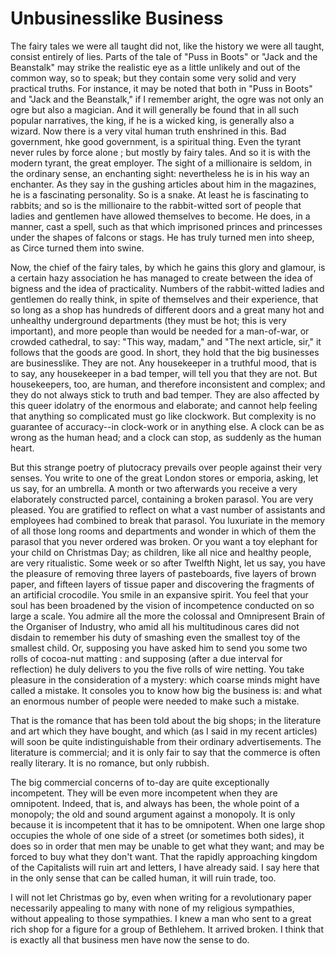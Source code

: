 # Unbusinesslike Business

The fairy tales we were all taught did not, like the history we were all taught, consist entirely of lies. Parts of the tale of "Puss in Boots" or "Jack and the Beanstalk" may strike the realistic eye as a little unlikely and out of the common way, so to speak; but they contain some very solid and very practical truths. For instance, it may be noted that both in "Puss in Boots" and "Jack and the Beanstalk," if I remember aright, the ogre was not only an ogre but also a magician. And it will generally be found that in all such popular narratives, the king, if he is a wicked king, is generally also a wizard. Now there is a very vital human truth enshrined in this. Bad government, hke good government, is a spiritual thing. Even the tyrant never rules by force alone ; but mostly by fairy tales. And so it is with the modern tyrant, the great employer. The sight of a millionaire is seldom, in the ordinary sense, an enchanting sight: nevertheless he is in his way an enchanter. As they say in the gushing articles about him in the magazines, he is a fascinating personality. So is a snake. At least he is fascinating to rabbits; and so is the millionaire to the rabbit-witted sort of people that ladies and gentlemen have allowed themselves to become. He does, in a manner, cast a spell, such as that which imprisoned princes and princesses under the shapes of falcons or stags. He has truly turned men into sheep, as Circe turned them into swine.

Now, the chief of the fairy tales, by which he gains this glory and glamour, is a certain hazy association he has managed to create between the idea of bigness and the idea of practicality. Numbers of the rabbit-witted ladies and gentlemen do really think, in spite of themselves and their experience, that so long as a shop has hundreds of different doors and a great many hot and unhealthy underground departments (they must be hot; this is very important), and more people than would be needed for a man-of-war, or crowded cathedral, to say: "This way, madam," and "The next article, sir," it follows that the goods are good. In short, they hold that the big businesses are businesslike. They are not. Any housekeeper in a truthful mood, that is to say, any housekeeper in a bad temper, will tell you that they are not. But housekeepers, too, are human, and therefore inconsistent and complex; and they do not always stick to truth and bad temper. They are also affected by this queer idolatry of the enormous and elaborate; and cannot help feeling that anything so complicated must go like clockwork. But complexity is no guarantee of accuracy--in clock-work or in anything else. A clock can be as wrong as the human head; and a clock can stop, as suddenly as the human heart.

But this strange poetry of plutocracy prevails over people against their very senses. You write to one of the great London stores or emporia, asking, let us say, for an umbrella. A month or two afterwards you receive a very elaborately constructed parcel, containing a broken parasol. You are very pleased. You are gratified to reflect on what a vast number of assistants and employees had combined to break that parasol. You luxuriate in the memory of all those long rooms and departments and wonder in which of them the parasol that you never ordered was broken. Or you want a toy elephant for your child on Christmas Day; as children, like all nice and healthy people, are very ritualistic. Some week or so after Twelfth Night, let us say, you have the pleasure of removing three layers of pasteboards, five layers of brown paper, and fifteen layers of tissue paper and discovering the fragments of an artificial crocodile. You smile in an expansive spirit. You feel that your soul has been broadened by the vision of incompetence conducted on so large a scale. You admire all the more the colossal and Omnipresent Brain of the Organiser of Industry, who amid all his multitudinous cares did not disdain to remember his duty of smashing even the smallest toy of the smallest child. Or, supposing you have asked him to send you some two rolls of cocoa-nut matting : and supposing (after a due interval for reflection) he duly delivers to you the five rolls of wire netting. You take pleasure in the consideration of a mystery: which coarse minds might have called a mistake. It consoles you to know how big the business is: and what an enormous number of people were needed to make such a mistake.

That is the romance that has been told about the big shops; in the literature and art which they have bought, and which (as I said in my recent articles) will soon be quite indistinguishable from their ordinary advertisements. The literature is commercial; and it is only fair to say that the commerce is often really literary. It is no romance, but only rubbish.

The big commercial concerns of to-day are quite exceptionally incompetent. They will be even more incompetent when they are omnipotent. Indeed, that is, and always has been, the whole point of a monopoly; the old and sound argument against a monopoly. It is only because it is incompetent that it has to be omnipotent. When one large shop occupies the whole of one side of a street (or sometimes both sides), it does so in order that men may be unable to get what they want; and may be forced to buy what they don't want. That the rapidly approaching kingdom of the Capitalists will ruin art and letters, I have already said. I say here that in the only sense that can be called human, it will ruin trade, too.

I will not let Christmas go by, even when writing for a revolutionary paper necessarily appealing to many with none of my religious sympathies, without appealing to those sympathies. I knew a man who sent to a great rich shop for a figure for a group of Bethlehem. It arrived broken. I think that is exactly all that business men have now the sense to do.
